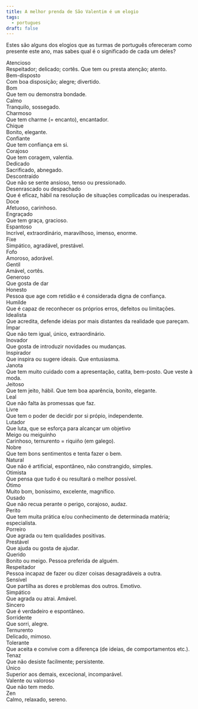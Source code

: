 ```yaml
---
title: A melhor prenda de São Valentim é um elogio
tags:
  - portugues
draft: false
---
```

Estes são alguns dos elogios que as turmas de português ofereceram como presente este ano, mas sabes qual é o significado de cada um deles?

<e-card color="1">
  <div>Atencioso</div>
  <div>Respeitador; delicado; cortês. Que tem ou presta atenção; atento.</div>
</e-card>

<e-card color="2">
  <div>Bem-disposto</div>
  <div>Com boa disposição; alegre; divertido.</div>
</e-card>

<e-card color="3">
  <div>Bom</div>
  <div>Que tem ou demonstra bondade.</div>
</e-card>

<e-card color="4">
  <div>Calmo</div>
  <div>Tranquilo, sossegado.</div>
</e-card>

<e-card color="5">
  <div>Charmoso</div>
  <div>Que tem charme (= encanto), encantador.</div>
</e-card>

<e-card color="6">
  <div>Chique</div>
  <div>Bonito, elegante.</div>
</e-card>

<e-card color="7">
  <div>Confiante</div>
  <div>Que tem confiança em si.</div>
</e-card>

<e-card color="8">
  <div>Corajoso</div>
  <div>Que tem coragem, valentia.</div>
</e-card>

<e-card color="9">
  <div>Dedicado</div>
  <div>Sacrificado, abnegado.</div>
</e-card>

<e-card color="10">
  <div>Descontraído</div>
  <div>Que não se sente ansioso, tenso ou pressionado.</div>
</e-card>

<e-card color="1">
  <div>Desenrascado ou despachado</div>
  <div>Que é eficaz, hábil na resolução de situações complicadas ou inesperadas.</div>
</e-card>

<e-card color="2">
  <div>Doce</div>
  <div>Afetuoso, carinhoso.</div>
</e-card>

<e-card color="3">
  <div>Engraçado</div>
  <div>Que tem graça, gracioso.</div>
</e-card>

<e-card color="4">
  <div>Espantoso</div>
  <div>Incrível, extraordinário, maravilhoso, imenso, enorme.</div>
</e-card>

<e-card color="5">
  <div>Fixe</div>
  <div>Simpático, agradável, prestável.</div>
</e-card>

<e-card color="6">
  <div>Fofo</div>
  <div>Amoroso, adorável.</div>
</e-card>

<e-card color="7">
  <div>Gentil</div>
  <div>Amável, cortês.</div>
</e-card>

<e-card color="8">
  <div>Generoso</div>
  <div>Que gosta de dar</div>
</e-card>

<e-card color="9">
  <div>Honesto</div>
  <div>Pessoa que age com retidão e é considerada digna de confiança.</div>
</e-card>

<e-card color="10">
  <div>Humilde</div>
  <div>Que é capaz de reconhecer os próprios erros, defeitos ou limitações.</div>
</e-card>

<e-card color="1">
  <div>Idealista</div>
  <div>Que acredita, defende ideias por mais distantes da realidade que pareçam.</div>
</e-card>

<e-card color="2">
  <div>Ímpar</div>
  <div>Que não tem igual, único, extraordinário.</div>
</e-card>

<e-card color="3">
  <div>Inovador</div>
  <div>Que gosta de introduzir novidades ou mudanças.</div>
</e-card>

<e-card color="4">
  <div>Inspirador</div>
  <div>Que inspira ou sugere ideais. Que entusiasma.</div>
</e-card>

<e-card color="5">
  <div>Janota</div>
  <div>Que tem muito cuidado com a apresentação, catita, bem-posto. Que veste à moda.</div>
</e-card>

<e-card color="6">
  <div>Jeitoso</div>
  <div>Que tem jeito, hábil. Que tem boa aparência, bonito, elegante.</div>
</e-card>

<e-card color="7">
  <div>Leal</div>
  <div>Que não falta às promessas que faz.</div>
</e-card>

<e-card color="8">
  <div>Livre</div>
  <div>Que tem o poder de decidir por si própio, independente.</div>
</e-card>

<e-card color="9">
  <div>Lutador</div>
  <div>Que luta, que se esforça para alcançar um objetivo</div>
</e-card>

<e-card color="10">
  <div>Meigo ou meiguinho</div>
  <div>Carinhoso, ternurento = riquiño (em galego).</div>
</e-card>

<e-card color="1">
  <div>Nobre</div>
  <div>Que tem bons sentimentos e tenta fazer o bem.</div>
</e-card>

<e-card color="2">
  <div>Natural</div>
  <div>Que não é artificial, espontâneo, não constrangido, simples.</div>
</e-card>

<e-card color="3">
  <div>Otimista</div>
  <div>Que pensa que tudo é ou resultará o melhor possível.</div>
</e-card>

<e-card color="4">
  <div>Ótimo</div>
  <div>Muito bom, boníssimo, excelente, magnífico.</div>
</e-card>

<e-card color="5">
  <div>Ousado</div>
  <div>Que não recua perante o perigo, corajoso, audaz.</div>
</e-card>

<e-card color="6">
  <div>Perito</div>
  <div>Que tem muita prática e/ou conhecimento de determinada matéria; especialista.</div>
</e-card>

<e-card color="7">
  <div>Porreiro</div>
  <div>Que agrada ou tem qualidades positivas.</div>
</e-card>

<e-card color="8">
  <div>Prestável</div>
  <div>Que ajuda ou gosta de ajudar.</div>
</e-card>

<e-card color="9">
  <div>Querido</div>
  <div>Bonito ou meigo. Pessoa preferida de alguém.</div>
</e-card>

<e-card color="10">
  <div>Respeitador</div>
  <div>Pessoa incapaz de fazer ou dizer coisas desagradáveis a outra.</div>
</e-card>

<e-card color="1">
  <div>Sensível</div>
  <div>Que partilha as dores e problemas dos outros. Emotivo.</div>
</e-card>

<e-card color="2">
  <div>Simpático</div>
  <div>Que agrada ou atrai. Amável.</div>
</e-card>

<e-card color="3">
  <div>Sincero</div>
  <div>Que é verdadeiro e espontâneo.</div>
</e-card>

<e-card color="4">
  <div>Sorridente</div>
  <div>Que sorri, alegre.</div>
</e-card>

<e-card color="5">
  <div>Ternurento</div>
  <div>Delicado, mimoso.</div>
</e-card>

<e-card color="6">
  <div>Tolerante</div>
  <div>Que aceita e convive com a diferença (de ideias, de comportamentos etc.).</div>
</e-card>

<e-card color="7">
  <div>Tenaz</div>
  <div>Que não desiste facilmente; persistente.</div>
</e-card>

<e-card color="8">
  <div>Único</div>
  <div>Superior aos demais, excecional, incomparável.</div>
</e-card>

<e-card color="9">
  <div>Valente ou valoroso</div>
  <div>Que não tem medo.</div>
</e-card>

<e-card color="10">
  <div>Zen</div>
  <div>Calmo, relaxado, sereno.</div>
</e-card>
